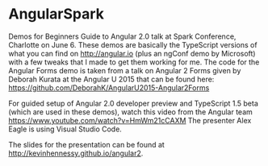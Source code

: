 # AngularSpark
Demos for Beginners Guide to Angular 2.0 talk at Spark Conference, Charlotte on June 6.  These demos are basically the TypeScript versions of what you can find on http://angular.io (plus an ngConf demo by Microsoft) with a few tweaks that I made to get them working for me. The code for the Angular Forms demo is taken from a talk on Angular 2 Forms given by Deborah Kurata at the Angular U 2015 that can be found here: https://github.com/DeborahK/AngularU2015-Angular2Forms

For guided setup of Angular 2.0 developer preview and TypeScript 1.5 beta (which are used in these demos), watch this video from the Angular team https://www.youtube.com/watch?v=HmWm21cCAXM  The presenter Alex Eagle is using Visual Studio Code.

The slides for the presentation can be found at http://kevinhennessy.github.io/angular2.
